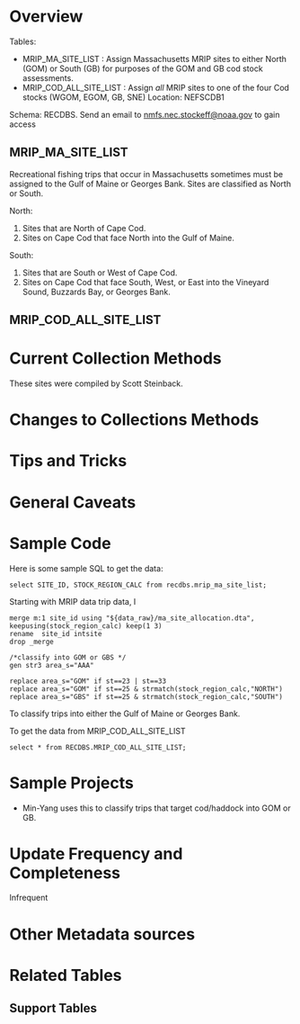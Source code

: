 # Overview
Tables: 

* MRIP_MA_SITE_LIST  : Assign Massachusetts MRIP sites to either North (GOM) or South (GB) for purposes of the GOM and GB cod stock assessments.
* MRIP_COD_ALL_SITE_LIST : Assign *all* MRIP sites to one of the four Cod stocks (WGOM, EGOM, GB, SNE)
Location: NEFSCDB1

Schema: RECDBS.  Send an email to nmfs.nec.stockeff@noaa.gov to gain access


## MRIP_MA_SITE_LIST
Recreational fishing trips that occur in Massachusetts sometimes must be assigned to the Gulf of Maine or Georges Bank.  Sites are classified as North or South.

North: 

1. Sites that are North of Cape Cod.
2. Sites on Cape Cod that face North into the Gulf of Maine.

South:

1. Sites that are South or West of Cape Cod.
2. Sites on Cape Cod that face South, West, or East into the Vineyard Sound, Buzzards Bay, or Georges Bank.


## MRIP_COD_ALL_SITE_LIST


# Current Collection Methods
These sites were compiled by Scott Steinback.

# Changes to Collections Methods

# Tips and Tricks

# General Caveats

# Sample Code
Here is some sample SQL to get the data:  
```
select SITE_ID, STOCK_REGION_CALC from recdbs.mrip_ma_site_list;
```



Starting with MRIP data trip data, I 
```
merge m:1 site_id using "${data_raw}/ma_site_allocation.dta", keepusing(stock_region_calc) keep(1 3)
rename  site_id intsite
drop _merge

/*classify into GOM or GBS */
gen str3 area_s="AAA"

replace area_s="GOM" if st==23 | st==33
replace area_s="GOM" if st==25 & strmatch(stock_region_calc,"NORTH")
replace area_s="GBS" if st==25 & strmatch(stock_region_calc,"SOUTH")

```
To classify trips into either the Gulf of Maine or Georges Bank.




To get the data from MRIP_COD_ALL_SITE_LIST
```
select * from RECDBS.MRIP_COD_ALL_SITE_LIST;
```



# Sample Projects
* Min-Yang uses this to classify trips that target cod/haddock into GOM or GB.

# Update Frequency and Completeness

Infrequent

# Other Metadata sources


# Related Tables




## Support Tables

